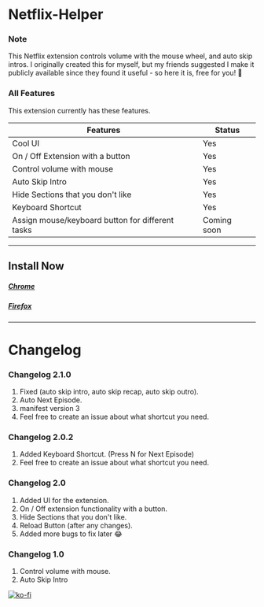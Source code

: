 # Netflix-Helper

### Note

This Netflix extension controls volume with the mouse wheel, and auto skip intros.
I originally created this for myself, but my friends suggested I make it publicly available since they found it useful - so here it is, free for you! 🙂

### All Features

This extension currently has these features.

| Features                                         | Status      |
| ------------------------------------------------ | ----------- |
| Cool UI                                          | Yes         |
| On / Off Extension with a button                 | Yes         |
| Control volume with mouse                        | Yes         |
| Auto Skip Intro                                  | Yes         |
| Hide Sections that you don't like                | Yes         |
| Keyboard Shortcut                                | Yes         |
| Assign mouse/keyboard button for different tasks | Coming soon |

---

## Install Now

##### [Chrome](https://chrome.google.com/webstore/detail/netflix-helper/mlfdbphlfojgfeepjojcalginhedfpnk)

##### [Firefox](https://addons.mozilla.org/en-US/firefox/addon/netflix-helper/)

---

# Changelog

### Changelog 2.1.0

1. Fixed (auto skip intro, auto skip recap, auto skip outro).
2. Auto Next Episode.
3. manifest version 3
4. Feel free to create an issue about what shortcut you need.

### Changelog 2.0.2

1. Added Keyboard Shortcut. (Press N for Next Episode)
2. Feel free to create an issue about what shortcut you need.

### Changelog 2.0

1. Added UI for the extension.
2. On / Off extension functionality with a button.
3. Hide Sections that you don't like.
4. Reload Button (after any changes).
5. Added more bugs to fix later :joy:

### Changelog 1.0

1. Control volume with mouse.
2. Auto Skip Intro

[![ko-fi](https://ko-fi.com/img/githubbutton_sm.svg)](https://ko-fi.com/sarequl)
